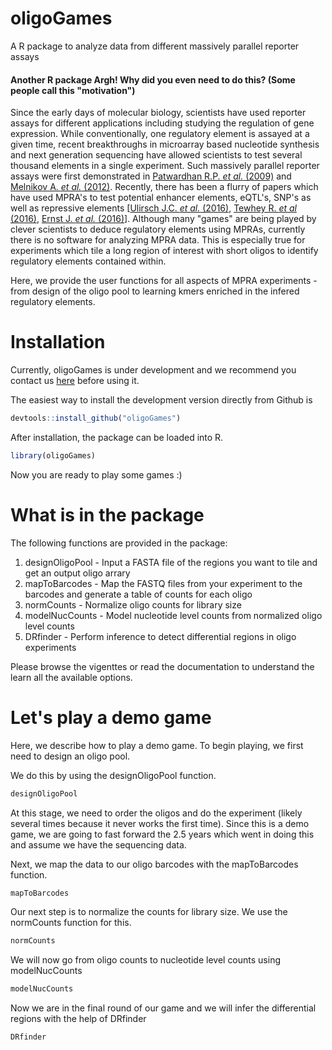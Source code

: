 # oligoGames
A R package to analyze data from different massively parallel reporter assays

#### Another R package Argh! Why did you even need to do this? (Some people call this "motivation")

Since the early days of molecular biology, scientists have used reporter assays for different applications including studying the regulation of gene expression. While conventionally, one regulatory element is assayed at a given time, recent breakthroughs in microarray based nucleotide synthesis and next generation sequencing have allowed scientists to test several thousand elements in a single experiment. Such massively parallel reporter assays were first demonstrated in [Patwardhan R.P. *et al.* (2009)](http://www.nature.com/nbt/journal/v27/n12/abs/nbt.1589.html) and [Melnikov A. *et al.* (2012)](http://www.nature.com/nbt/journal/v30/n3/full/nbt.2137.html). Recently, there has been a flurry of papers which have used MPRA's to test potential enhancer elements, eQTL's, SNP's as well as repressive elements [[Ulirsch J.C. *et al.* (2016)](http://www.cell.com/cell/fulltext/S0092-8674(16)30493-7), [Tewhey R. *et al* (2016)](http://www.cell.com/cell/fulltext/S0092-8674(16)30421-4), [Ernst J. *et al.* (2016)](http://www.nature.com/nbt/journal/v34/n11/full/nbt.3678.html)]. Although many "games" are being played by clever scientists to deduce regulatory elements using MPRAs, currently there is no software for analyzing MPRA data. This is especially true for experiments which tile a long region of interest with short oligos to identify regulatory elements contained within.

Here, we provide the user functions for all aspects of MPRA experiments - from design of the oligo pool to learning kmers enriched in the infered regulatory elements.

# Installation

Currently, oligoGames is under development and we recommend you contact us [here](https://github.com/cshukla/oligoGames) before using it. 

The easiest way to install the development version directly from Github is 

```r
devtools::install_github("oligoGames")
```

After installation, the package can be loaded into R.
```r
library(oligoGames)
```

Now you are ready to play some games :)

# What is in the package

The following functions are provided in the package:

1. designOligoPool - Input a FASTA file of the regions you want to tile and get an output oligo arrary
2. mapToBarcodes - Map the FASTQ files from your experiment to the barcodes and generate a table of counts for each oligo
3. normCounts - Normalize oligo counts for library size
4. modelNucCounts - Model nucleotide level counts from normalized oligo level counts
5. DRfinder - Perform inference to detect differential regions in oligo experiments

Please browse the vigenttes or read the documentation to understand the learn all the available options.

# Let's play a demo game

Here, we describe how to play a demo game. To begin playing, we first need to design an oligo pool.

We do this by using the designOligoPool function. 

```r
designOligoPool
```

At this stage, we need to order the oligos and do the experiment (likely several times because it never works the first time). Since this is a demo game, we are going to fast forward the 2.5 years which went in doing this and assume we have the sequencing data.

Next, we map the data to our oligo barcodes with the mapToBarcodes function.

```r
mapToBarcodes
```

Our next step is to normalize the counts for library size. We use the normCounts function for this.

```r
normCounts
```

We will now go from oligo counts to nucleotide level counts using modelNucCounts

```r
modelNucCounts
```

Now we are in the final round of our game and we will infer the differential regions with the help of DRfinder

```r
DRfinder
```